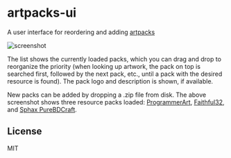 # artpacks-ui

A user interface for reordering and adding [artpacks](https://github.com/deathcap/artpacks)

![screenshot](http://i.imgur.com/60PW8eB.png "Screenshot")

The list shows the currently loaded packs, which you can drag and drop
to reorganize the priority (when looking up artwork, the pack on top is
searched first, followed by the next pack, etc., until a pack with
the desired resource is found). The pack logo and description is shown,
if available.

New packs can be added by dropping a .zip file from disk. The above screenshot
shows three resource packs loaded:
[ProgrammerArt](https://github.com/deathcap/ProgrammerArt),
[Faithful32](https://github.com/smenes/Faithful32), and
[Sphax PureBDCraft](http://bdcraft.net/).

## License

MIT

